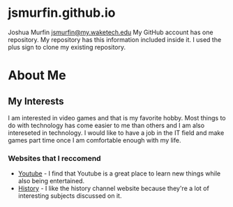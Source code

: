 # jsmurfin.github.io
Joshua Murfin 
jsmurfin@my.waketech.edu
My GitHub account has one repository.
My repository has this information included inside it.
I used the plus sign to clone my existing repository.

# About Me
## My Interests
I am interested in video games and that is my favorite hobby.
Most things to do with technology has come easier to me than others and I am also intereseted in technology.
I would like to have a job in the IT field and make games part time once I am comfortable enough with my life.
### Websites that I reccomend
- [Youtube](https://www.youtube.com) - I find that Youtube is a great place to learn new things while also being entertained.
- [History](https://www.history.com) - I like the history channel website because they're a lot of interesting subjects discussed on it.
